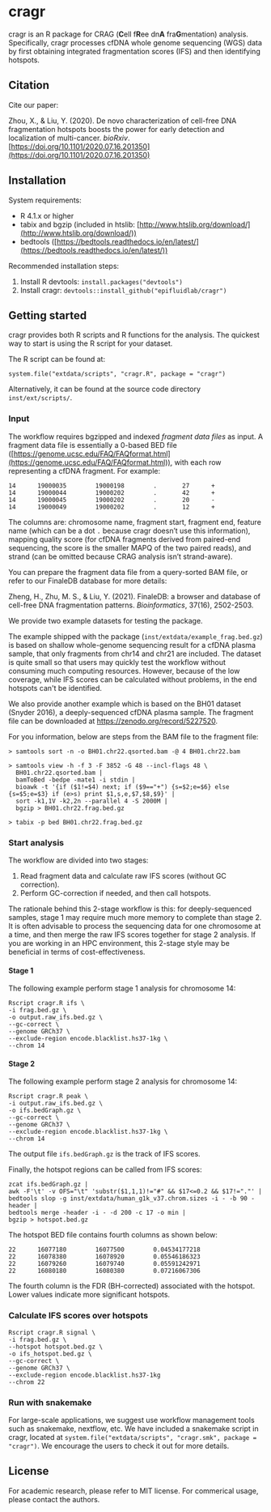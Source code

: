 # cragr

cragr is an R package for CRAG (**C**ell f**R**ee dn**A** fra**G**mentation) analysis. Specifically, cragr processes cfDNA whole genome sequencing (WGS) data by first obtaining integrated fragmentation scores (IFS) and then identifying hotspots.

## Citation

Cite our paper:

Zhou, X., & Liu, Y. (2020). De novo characterization of cell-free DNA fragmentation hotspots boosts the power for early detection and localization of multi-cancer. _bioRxiv_. [https://doi.org/10.1101/2020.07.16.201350](https://doi.org/10.1101/2020.07.16.201350)

## Installation

System requirements:

- R 4.1.x or higher
- tabix and bgzip (included in htslib: [http://www.htslib.org/download/](http://www.htslib.org/download/))
- bedtools ([https://bedtools.readthedocs.io/en/latest/](https://bedtools.readthedocs.io/en/latest/))

Recommended installation steps:

1. Install R devtools: `install.packages("devtools")`
2. Install cragr: `devtools::install_github("epifluidlab/cragr")`

## Getting started

cragr provides both R scripts and R functions for the analysis. The quickest way to start is using the R script for your dataset.

The R script can be found at:

    system.file("extdata/scripts", "cragr.R", package = "cragr")

Alternatively, it can be found at the source code directory `inst/ext/scripts/`.

### Input

The workflow requires bgzipped and indexed _fragment data files_ as input. A fragment data file is essentially a 0-based BED file ([https://genome.ucsc.edu/FAQ/FAQformat.html](https://genome.ucsc.edu/FAQ/FAQformat.html)), with each row representing a cfDNA fragment. For example:

    14      19000035        19000198        .       27      +
    14      19000044        19000202        .       42      +
    14      19000045        19000202        .       20      -
    14      19000049        19000202        .       12      +

The columns are: chromosome name, fragment start, fragment end, feature name (which can be a dot `.` because cragr doesn’t use this information), mapping quality score (for cfDNA fragments derived from paired-end sequencing, the score is the smaller MAPQ of the two paired reads), and strand (can be omitted because CRAG analysis isn’t strand-aware).

You can prepare the fragment data file from a query-sorted BAM file, or refer to our FinaleDB database for more details:

Zheng, H., Zhu, M. S., & Liu, Y. (2021). FinaleDB: a browser and database of cell-free DNA fragmentation patterns. _Bioinformatics_, 37(16), 2502-2503.

We provide two example datasets for testing the package.

The example shipped with the package (`inst/extdata/example_frag.bed.gz`) is based on shallow whole-genome sequencing result for a cfDNA plasma sample, that only fragments from chr14 and chr21 are included. The dataset is quite small so that users may quickly test the workflow without consuming much computing resources. However, because of the low coverage, while IFS scores can be calculated without problems, in the end hotspots can't be identified.

We also provide another example which is based on the BH01 dataset (Snyder 2016), a deeply-sequenced cfDNA plasma sample. The fragment file can be downloaded at https://zenodo.org/record/5227520.

For you information, below are steps from the BAM file to the fragment file:

```
> samtools sort -n -o BH01.chr22.qsorted.bam -@ 4 BH01.chr22.bam

> samtools view -h -f 3 -F 3852 -G 48 --incl-flags 48 \
  BH01.chr22.qsorted.bam |
  bamToBed -bedpe -mate1 -i stdin |
  bioawk -t '{if ($1!=$4) next; if ($9=="+") {s=$2;e=$6} else {s=$5;e=$3} if (e>s) print $1,s,e,$7,$8,$9}' |
  sort -k1,1V -k2,2n --parallel 4 -S 2000M |
  bgzip > BH01.chr22.frag.bed.gz

> tabix -p bed BH01.chr22.frag.bed.gz
```

### Start analysis

The workflow are divided into two stages:

1.  Read fragment data and calculate raw IFS scores (without GC
    correction).
2.  Perform GC-correction if needed, and then call hotspots.

The rationale behind this 2-stage workflow is this: for deeply-sequenced samples, stage 1 may require much more memory to complete than stage 2. It is often advisable to process the sequencing data for one chromosome at a time, and then merge the raw IFS scores together for stage 2 analysis. If you are working in an HPC environment, this 2-stage style may be beneficial in terms of cost-effectiveness.

#### Stage 1

The following example perform stage 1 analysis for chromosome 14:

    Rscript cragr.R ifs \
    -i frag.bed.gz \
    -o output.raw_ifs.bed.gz \
    --gc-correct \
    --genome GRCh37 \
    --exclude-region encode.blacklist.hs37-1kg \
    --chrom 14

#### Stage 2

The following example perform stage 2 analysis for chromosome 14:

    Rscript cragr.R peak \
    -i output.raw_ifs.bed.gz \
    -o ifs.bedGraph.gz \
    --gc-correct \
    --genome GRCh37 \
    --exclude-region encode.blacklist.hs37-1kg \
    --chrom 14

The output file `ifs.bedGraph.gz` is the track of IFS scores.

Finally, the hotspot regions can be called from IFS scores:

    zcat ifs.bedGraph.gz |
    awk -F'\t' -v OFS="\t" 'substr($1,1,1)!="#" && $17<=0.2 && $17!="."' |
    bedtools slop -g inst/extdata/human_g1k_v37.chrom.sizes -i - -b 90 -header |
    bedtools merge -header -i - -d 200 -c 17 -o min |
    bgzip > hotspot.bed.gz

The hotspot BED file contains fourth columns as shown below:

```
22      16077180        16077500        0.04534177218
22      16078380        16078920        0.05546186323
22      16079260        16079740        0.05591242971
22      16080180        16080380        0.07216067306
```

The fourth column is the FDR (BH-corrected) associated with the hotspot. Lower values indicate more significant hotspots.

### Calculate IFS scores over hotspots

```
Rscript cragr.R signal \
-i frag.bed.gz \
--hotspot hotspot.bed.gz \
-o ifs_hotspot.bed.gz \
--gc-correct \
--genome GRCh37 \
--exclude-region encode.blacklist.hs37-1kg
--chrom 22
```

### Run with snakemake

For large-scale applications, we suggest use workflow management tools such as snakemake, nextflow, etc. We have included a snakemake script in cragr, located at `system.file("extdata/scripts", "cragr.smk", package = "cragr")`. We encourage the users to check it out for more details.

## License

For academic research, please refer to MIT license. For commerical usage, please contact the authors.

